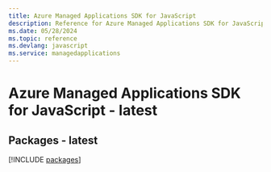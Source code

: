 ```yaml
---
title: Azure Managed Applications SDK for JavaScript
description: Reference for Azure Managed Applications SDK for JavaScript
ms.date: 05/28/2024
ms.topic: reference
ms.devlang: javascript
ms.service: managedapplications
---
```

# Azure Managed Applications SDK for JavaScript - latest
## Packages - latest
[!INCLUDE [packages](managed-applications-index.md)]